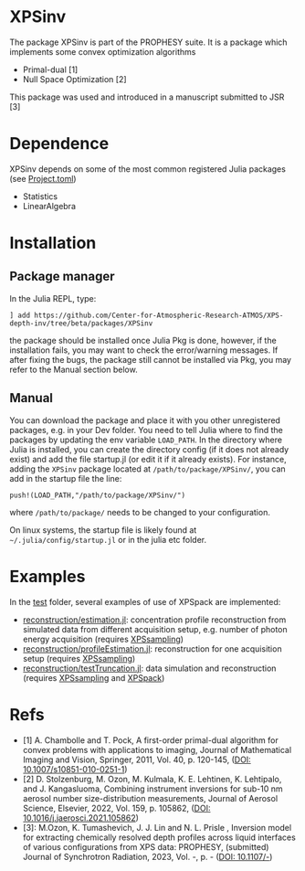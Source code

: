 # XPSinv

The package XPSinv is part of the PROPHESY suite. It is a package which implements some convex optimization algorithms

 - Primal-dual [1]
 - Null Space Optimization [2]

This package was used and introduced in a manuscript submitted to JSR [3]

# Dependence

XPSinv depends on some of the most common registered Julia packages (see [Project.toml](Project.toml))
 - Statistics
 - LinearAlgebra


# Installation

## Package manager

In the Julia REPL, type:

```
] add https://github.com/Center-for-Atmospheric-Research-ATMOS/XPS-depth-inv/tree/beta/packages/XPSinv
```

the package should be installed once Julia Pkg is done, however, if the installation fails, you may want to check the error/warning messages. If after fixing the bugs, the package still cannot be installed via Pkg, you may refer to the Manual section below.

## Manual

You can download the package and place it with you other unregistered packages, e.g. in your Dev folder.
You need to tell Julia where to find the packages by updating the env variable `LOAD_PATH`. In the directory where Julia is installed, you can create the directory config (if it does not already exist) and add the file startup.jl (or edit it if it already exists). For instance, adding the `XPSinv` package located at `/path/to/package/XPSinv/`, you can add in the startup file the line:

`push!(LOAD_PATH,"/path/to/package/XPSinv/")`

where `/path/to/package/` needs to be changed to your configuration.


On linux systems, the startup file is likely found at `~/.julia/config/startup.jl` or in the julia etc folder.



# Examples

In the [test](../../test/) folder, several examples of use of XPSpack are implemented:

 - [reconstruction/estimation.jl](../../test/reconstruction/estimation.jl): concentration profile reconstruction from simulated data from different acquisition setup, e.g. number of photon energy acquisition (requires [XPSsampling](../XPSsampling/))
 - [reconstruction/profileEstimation.jl](../../test/reconstruction/profileEstimation.jl): reconstruction for one acquisition setup (requires [XPSsampling](../XPSsampling/))
 - [reconstruction/testTruncation.jl](../../test/reconstruction/testTruncation.jl): data simulation and reconstruction (requires [XPSsampling](../XPSsampling/) and [XPSpack](../XPSpack/))


# Refs

- [1] A. Chambolle and T. Pock, A first-order primal-dual algorithm for convex problems with applications to imaging, Journal of Mathematical Imaging and Vision, Springer, 2011, Vol. 40, p. 120-145, ([DOI: 10.1007/s10851-010-0251-1](https://www.doi.org/10.1007/s10851-010-0251-1))
- [2] D. Stolzenburg, M. Ozon, M. Kulmala, K. E. Lehtinen, K. Lehtipalo, and J. Kangasluoma, Combining instrument inversions for sub-10 nm aerosol number size-distribution measurements, Journal of Aerosol Science, Elsevier, 2022, Vol. 159, p. 105862, ([DOI: 10.1016/j.jaerosci.2021.105862](https://www.doi.org/10.1016/j.jaerosci.2021.105862))
- [3]: M.Ozon, K. Tumashevich, J. J. Lin and N. L. Prisle , Inversion model for extracting chemically resolved depth profiles across liquid interfaces of various configurations from XPS data: PROPHESY, (submitted) Journal of Synchrotron Radiation, 2023, Vol. -, p. - ([DOI: 10.1107/-](https://www.doi.org/10.1107/-))
